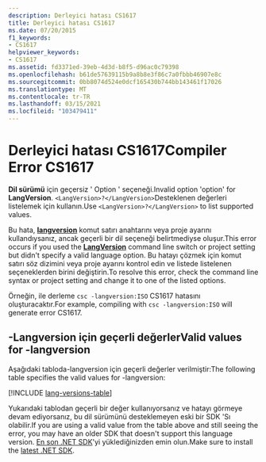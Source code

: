 ```yaml
---
description: Derleyici hatası CS1617
title: Derleyici hatası CS1617
ms.date: 07/20/2015
f1_keywords:
- CS1617
helpviewer_keywords:
- CS1617
ms.assetid: fd3371ed-39eb-4d3d-b8f5-d96ac0c79398
ms.openlocfilehash: b61de57639115b9a8b8e3f86c7a0fbbb46907e8c
ms.sourcegitcommit: 0bb8074d524e0dcf165430b744bb143461f17026
ms.translationtype: MT
ms.contentlocale: tr-TR
ms.lasthandoff: 03/15/2021
ms.locfileid: "103479411"
---
```

# <a name="compiler-error-cs1617"></a><span data-ttu-id="0868f-103">Derleyici hatası CS1617</span><span class="sxs-lookup"><span data-stu-id="0868f-103">Compiler Error CS1617</span></span>

<span data-ttu-id="0868f-104">**Dil sürümü** için geçersiz ' Option ' seçeneği.</span><span class="sxs-lookup"><span data-stu-id="0868f-104">Invalid option 'option' for **LangVersion**.</span></span> <span data-ttu-id="0868f-105">`<LangVersion>?</LangVersion>`Desteklenen değerleri listelemek için kullanın.</span><span class="sxs-lookup"><span data-stu-id="0868f-105">Use `<LangVersion>?</LangVersion>` to list supported values.</span></span>

<span data-ttu-id="0868f-106">Bu hata, [**langversion**](../language-reference/compiler-options/language.md#langversion) komut satırı anahtarını veya proje ayarını kullandıysanız, ancak geçerli bir dil seçeneği belirtmediyse oluşur.</span><span class="sxs-lookup"><span data-stu-id="0868f-106">This error occurs if you used the [**LangVersion**](../language-reference/compiler-options/language.md#langversion) command line switch or project setting but didn't specify a valid language option.</span></span> <span data-ttu-id="0868f-107">Bu hatayı çözmek için komut satırı söz dizimini veya proje ayarını kontrol edin ve listede listelenen seçeneklerden birini değiştirin.</span><span class="sxs-lookup"><span data-stu-id="0868f-107">To resolve this error, check the command line syntax or project setting and change it to one of the listed options.</span></span>

<span data-ttu-id="0868f-108">Örneğin, ile derleme `csc -langversion:ISO` CS1617 hatasını oluşturacaktır.</span><span class="sxs-lookup"><span data-stu-id="0868f-108">For example, compiling with `csc -langversion:ISO` will generate error CS1617.</span></span>

## <a name="valid-values-for--langversion"></a><span data-ttu-id="0868f-109">-Langversion için geçerli değerler</span><span class="sxs-lookup"><span data-stu-id="0868f-109">Valid values for -langversion</span></span>

<span data-ttu-id="0868f-110">Aşağıdaki tabloda-langversion için geçerli değerler verilmiştir:</span><span class="sxs-lookup"><span data-stu-id="0868f-110">The following table specifies the valid values for -langversion:</span></span>

[!INCLUDE [lang-versions-table](../language-reference/includes/langversion-table.md)]

<span data-ttu-id="0868f-111">Yukarıdaki tablodan geçerli bir değer kullanıyorsanız ve hatayı görmeye devam ediyorsanız, bu dil sürümünü desteklemeyen eski bir SDK 'Sı olabilir.</span><span class="sxs-lookup"><span data-stu-id="0868f-111">If you are using a valid value from the table above and still seeing the error, you may have an older SDK that doesn't support this language version.</span></span> <span data-ttu-id="0868f-112">[En son .NET SDK](https://dotnet.microsoft.com/download/)'yi yüklediğinizden emin olun.</span><span class="sxs-lookup"><span data-stu-id="0868f-112">Make sure to install the [latest .NET SDK](https://dotnet.microsoft.com/download/).</span></span>
